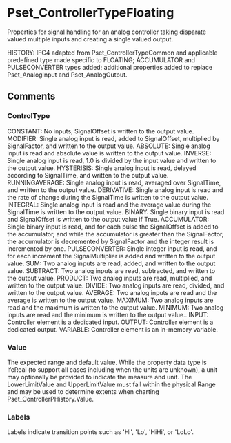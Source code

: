 # Pset_ControllerTypeFloating

Properties for signal handling for an analog controller taking disparate valued multiple inputs and creating a single valued output.
<!-- end of short definition -->

 HISTORY: IFC4 adapted from Pset_ControllerTypeCommon and applicable predefined type made specific to FLOATING; ACCUMULATOR and PULSECONVERTER types added; additional properties added to replace Pset_AnalogInput and Pset_AnalogOutput.


## Comments

### ControlType

CONSTANT: No inputs; SignalOffset is written to the output value.
MODIFIER: Single analog input is read, added to SignalOffset, multiplied by SignalFactor, and written to the output value.
ABSOLUTE: Single analog input is read and absolute value is written to the output value.
INVERSE: Single analog input is read, 1.0 is divided by the input value and written to the output value.
HYSTERISIS: Single analog input is read, delayed according to SignalTime, and written to the output value.
RUNNINGAVERAGE: Single analog input is read, averaged over SignalTime, and written to the output value.
DERIVATIVE: Single analog input is read and the rate of change during the SignalTime is written to the output value.
INTEGRAL: Single analog input is read and the average value during the SignalTime is written to the output value.
BINARY: Single binary input is read and SignalOffset is written to the output value if True.
ACCUMULATOR: Single binary input is read, and for each pulse the SignalOffset is added to the accumulator, and while the accumulator is greater than the SignalFactor, the accumulator is decremented by SignalFactor and the integer result is incremented by one.
PULSECONVERTER: Single integer input is read, and for each increment the SignalMultiplier is added and written to the output value.
SUM: Two analog inputs are read, added, and written to the output value.
SUBTRACT: Two analog inputs are read, subtracted, and written to the output value.
PRODUCT: Two analog inputs are read, multiplied, and written to the output value.
DIVIDE: Two analog inputs are read, divided, and written to the output value.
AVERAGE: Two analog inputs are read and the average is written to the output value.
MAXIMUM: Two analog inputs are read and the maximum is written to the output value.
MINIMUM: Two analog inputs are read and the minimum is written to the output value..
INPUT: Controller element is a dedicated input.
OUTPUT: Controller element is a dedicated output.
VARIABLE: Controller element is an in-memory variable.

### Value

The expected range and default value. While the property data type is IfcReal (to support all cases including when the units are unknown), a unit may optionally be provided to indicate the measure and unit. The LowerLimitValue and UpperLimitValue must fall within the physical Range and may be used to determine extents when charting Pset_ControllerPHistory.Value.

### Labels

Labels indicate transition points such as 'Hi', 'Lo', 'HiHi', or 'LoLo'.